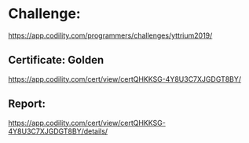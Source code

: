﻿# Challenge: 
https://app.codility.com/programmers/challenges/yttrium2019/

## Certificate: Golden
https://app.codility.com/cert/view/certQHKKSG-4Y8U3C7XJGDGT8BY/

## Report:
https://app.codility.com/cert/view/certQHKKSG-4Y8U3C7XJGDGT8BY/details/